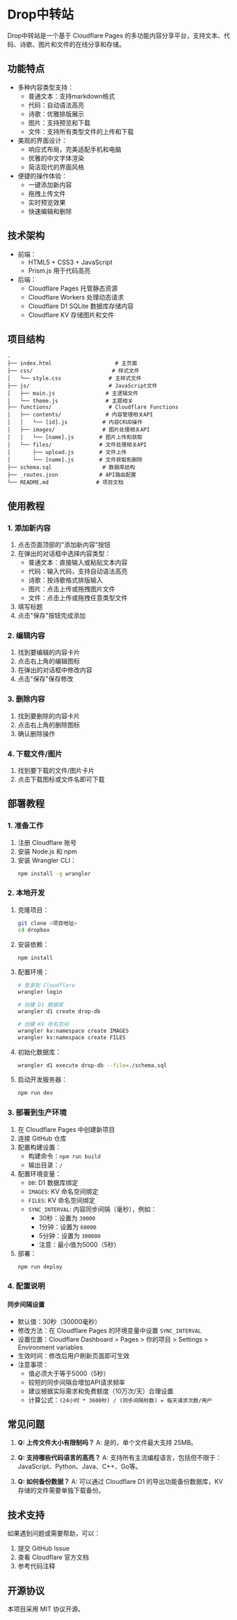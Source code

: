 # Drop中转站

Drop中转站是一个基于 Cloudflare Pages 的多功能内容分享平台，支持文本、代码、诗歌、图片和文件的在线分享和存储。

## 功能特点

- 多种内容类型支持：
  - 普通文本：支持markdown格式
  - 代码：自动语法高亮
  - 诗歌：优雅排版展示
  - 图片：支持预览和下载
  - 文件：支持所有类型文件的上传和下载
- 美观的界面设计：
  - 响应式布局，完美适配手机和电脑
  - 优雅的中文字体渲染
  - 简洁现代的界面风格
- 便捷的操作体验：
  - 一键添加新内容
  - 拖拽上传文件
  - 实时预览效果
  - 快速编辑和删除

## 技术架构

- 前端：
  - HTML5 + CSS3 + JavaScript
  - Prism.js 用于代码高亮
- 后端：
  - Cloudflare Pages 托管静态资源
  - Cloudflare Workers 处理动态请求
  - Cloudflare D1 SQLite 数据库存储内容
  - Cloudflare KV 存储图片和文件

## 项目结构

```
.
├── index.html                    # 主页面
├── css/                         # 样式文件
│   └── style.css               # 主样式文件
├── js/                         # JavaScript文件
│   ├── main.js                # 主逻辑文件
│   └── theme.js               # 主题相关
├── functions/                  # Cloudflare Functions
│   ├── contents/              # 内容管理相关API
│   │   └── [id].js           # 内容CRUD操作
│   ├── images/               # 图片处理相关API
│   │   └── [name].js        # 图片上传和获取
│   └── files/               # 文件处理相关API
│       ├── upload.js        # 文件上传
│       └── [name].js        # 文件获取和删除
├── schema.sql                # 数据库结构
├── _routes.json             # API路由配置
└── README.md               # 项目文档
```

## 使用教程

### 1. 添加新内容

1. 点击页面顶部的"添加新内容"按钮
2. 在弹出的对话框中选择内容类型：
   - 普通文本：直接输入或粘贴文本内容
   - 代码：输入代码，支持自动语法高亮
   - 诗歌：按诗歌格式排版输入
   - 图片：点击上传或拖拽图片文件
   - 文件：点击上传或拖拽任意类型文件
3. 填写标题
4. 点击"保存"按钮完成添加

### 2. 编辑内容

1. 找到要编辑的内容卡片
2. 点击右上角的编辑图标
3. 在弹出的对话框中修改内容
4. 点击"保存"保存修改

### 3. 删除内容

1. 找到要删除的内容卡片
2. 点击右上角的删除图标
3. 确认删除操作

### 4. 下载文件/图片

1. 找到要下载的文件/图片卡片
2. 点击下载图标或文件名即可下载

## 部署教程

### 1. 准备工作

1. 注册 Cloudflare 账号
2. 安装 Node.js 和 npm
3. 安装 Wrangler CLI：
   ```bash
   npm install -g wrangler
   ```

### 2. 本地开发

1. 克隆项目：
   ```bash
   git clone <项目地址>
   cd dropbox
   ```

2. 安装依赖：
   ```bash
   npm install
   ```

3. 配置环境：
   ```bash
   # 登录到 Cloudflare
   wrangler login
   
   # 创建 D1 数据库
   wrangler d1 create drop-db
   
   # 创建 KV 命名空间
   wrangler kv:namespace create IMAGES
   wrangler kv:namespace create FILES
   ```

4. 初始化数据库：
   ```bash
   wrangler d1 execute drop-db --file=./schema.sql
   ```

5. 启动开发服务器：
   ```bash
   npm run dev
   ```

### 3. 部署到生产环境

1. 在 Cloudflare Pages 中创建新项目
2. 连接 GitHub 仓库
3. 配置构建设置：
   - 构建命令：`npm run build`
   - 输出目录：`/`
4. 配置环境变量：
   - `DB`: D1 数据库绑定
   - `IMAGES`: KV 命名空间绑定
   - `FILES`: KV 命名空间绑定
   - `SYNC_INTERVAL`: 内容同步间隔（毫秒），例如：
     - 30秒：设置为 `30000`
     - 1分钟：设置为 `60000`
     - 5分钟：设置为 `300000`
     - 注意：最小值为5000（5秒）
5. 部署：
   ```bash
   npm run deploy
   ```

### 4. 配置说明

#### 同步间隔设置
- 默认值：30秒（30000毫秒）
- 修改方法：在 Cloudflare Pages 的环境变量中设置 `SYNC_INTERVAL`
- 设置位置：Cloudflare Dashboard > Pages > 你的项目 > Settings > Environment variables
- 生效时间：修改后用户刷新页面即可生效
- 注意事项：
  - 值必须大于等于5000（5秒）
  - 较短的同步间隔会增加API请求频率
  - 建议根据实际需求和免费额度（10万次/天）合理设置
  - 计算公式：`(24小时 * 3600秒) / (同步间隔秒数) = 每天请求次数/用户`

## 常见问题

1. **Q: 上传文件大小有限制吗？**
   A: 是的，单个文件最大支持 25MB。

2. **Q: 支持哪些代码语言的高亮？**
   A: 支持所有主流编程语言，包括但不限于：JavaScript、Python、Java、C++、Go等。

3. **Q: 如何备份数据？**
   A: 可以通过 Cloudflare D1 的导出功能备份数据库，KV 存储的文件需要单独下载备份。

## 技术支持

如果遇到问题或需要帮助，可以：
1. 提交 GitHub Issue
2. 查看 Cloudflare 官方文档
3. 参考代码注释

## 开源协议

本项目采用 MIT 协议开源。